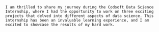     I am thrilled to share my journey during the Codsoft Data Science Internship, where I had the opportunity to work on three exciting projects that delved into different aspects of data science. This internship has been an invaluable learning experience, and I am excited to showcase the results of my hard work.
